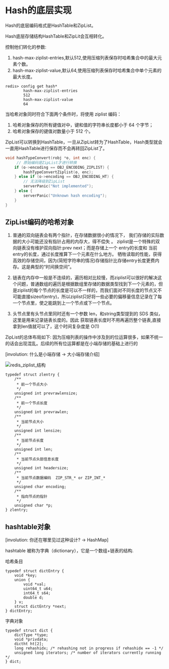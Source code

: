 # Hash的底层实现

Hash的底层编码格式是HashTable和ZipList。

Hash底层存储结构HashTable和ZipLit会互相转化。

控制他们转化的参数:

1. hash-max-ziplist-entries,默认512,使用压缩列表保存时哈希集合中的最大元素个数。
2. hash-max-ziplist-value,默认64,使用压缩列表保存时哈希集合中单个元素的最大长度。

```shell
redis> config get hash*
        hash-max-ziplist-entries
        512
        hash-max-ziplist-value
        64
```

当哈希对象同时符合下面两个条件时，将使用 ziplist 编码：

1. 哈希对象保存的所有键值对中，键和值的字符串长度都小于 64 个字节；
2. 哈希对象保存的键值对数量小于 512 个。

ZipList可以转换到HashTable，一旦从ZipList转为了HashTable，Hash类型就会一直用HashTable进行保存而不会再转回ZipList了。

```c
void hashTypeConvert(robj *o, int enc) {
     // 原始编码是ZipList才进行转换
    if (o->encoding == OBJ_ENCODING_ZIPLIST) {
        hashTypeConvertZiplist(o, enc);
    } else if (o->encoding == OBJ_ENCODING_HT) {
        // 无法降级到ZipList
        serverPanic("Not implemented");
    } else {
        serverPanic("Unknown hash encoding");
    }
}
```

## ZipList编码的哈希对象

1. 普通的双向链表会有两个指针，在存储数据很小的情况下， 我们存储的实际数据的大小可能还没有指针占用的内存大，得不偿失 。 
ziplist是一个特殊的双向链表没有维护双向指针:prev next；而是存储上一个 entry的长度和 当前entry的长度，通过长度推算下一个元素在什么地方。
牺牲读取的性能，获得高效的存储空间，因为(简短字符串的情况)存储指针比存储entry长度更费内存。这是典型的“时间换空间”。

2. 链表在内存中一般是不连续的，遍历相对比较慢，而ziplist可以很好的解决这个问题，普通数组的遍历是根据数组里存储的数据类型找到下一个元素的，但是ziplist的每个节点的长度是可以不一样的，而我们面对不同长度的节点又不可能直接sizeof(entry)，所以ziplist只好将一些必要的偏移量信息记录在了每一个节点里，使之能跳到上一个节点或下一个节点。

3. 头节点里有头节点里同时还有一个参数 len，和string类型提到的 SDS 类似，这里是用来记录链表长度的。因此 获取链表长度时不用再遍历整个链表,直接拿到len值就可以了，这个时间复杂度是 O(1)


ZipList的总体布局如下:
因为压缩列表的操作中涉及到的位运算很多，如果不统一的话会出现混乱。后续的所有位运算都是在小端存储的基础上进行的

[involution: 什么是小端存储 -> 大小端存储介绍]

![redis_ziplist_结构](http://java-engineer.ztianzeng.com/uPic/redis_ziplist_%E7%BB%93%E6%9E%84.png)

```shell
typedef struct zlentry {
    /**
     * 前一个节点大小
     */
    unsigned int prevrawlensize;
    /**
     * 前一个节点长度
     */
    unsigned int prevrawlen;
    /**
     * 当前节点大小
     */
    unsigned int lensize;
    /**
     * 当前节点长度
     */
    unsigned int len;
    /**
     * 当前节点头部信息长度
     */
    unsigned int headersize;   
    /**
     * 当前节点数据编码  ZIP_STR_* or ZIP_INT_*
     */
    unsigned char encoding;  
    /**
     * 指向节点的指针 
     */    
    unsigned char *p;
} zlentry;
```

## hashtable对象
[involution: 你还在哪里见过这种设计? -> HashMap]

hashtable 被称为字典（dictionary），它是一个数组+链表的结构.

哈希条目

```shell
typedef struct dictEntry {
    void *key;
    union {
        void *val;
        uint64_t u64;
        int64_t s64;
        double d;
    } v;
    struct dictEntry *next;
} dictEntry;
```

字典对象

```shell
typedef struct dict {
    dictType *type;
    void *privdata;
    dictht ht[2];
    long rehashidx; /* rehashing not in progress if rehashidx == -1 */
    unsigned long iterators; /* number of iterators currently running */
} dict;
```
